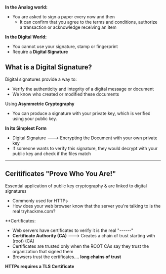 
**In the Analog world:**
- You are asked to sign a paper every now and then
	- It can confirm that you agree to the terms and conditions, authorize a transaction or acknowledge receiving an item

**In the Digital World:**
- You cannot use your signature, stamp or fingerprint
- Require a **Digital Signature**

**What is a Digital Signature?**
-------------------------------------------------------
Digital signatures provide a way to:
- Verify the authenticity and integrity of a digital message or document
- We know who created or modified these documents

Using **Asymmetric Cryptography**
- You can produce a signature with your private key, which is verified using your public key.

**In its Simplest Form**
- Digital Signature ---> Encrypting the Document with your own private key
- If someone wants to verify this signature, they would decrypt with your public key and check if the files match


--------------------------------------------------------


**Ceritificates "Prove Who You Are!"**
-------------------------------------------------------------------
Essential application of public key cryptography & are linked to digital signatures
- Commonly used for HTTPs
- How does your web browser know that the server you're talking to is the real tryhackme.com?

**Certificates:
- Web servers have certificates to verify it is the real "------"
- **Certificate Authority (CA)** ---> Creates a chain of trust starting with (root) (CA)
- Certificates are trusted only when the ROOT CAs say they trust the organization that signed them
- Browsers trust the certificates.... **long chains of trust**


**HTTPs requires a TLS Certificate**

